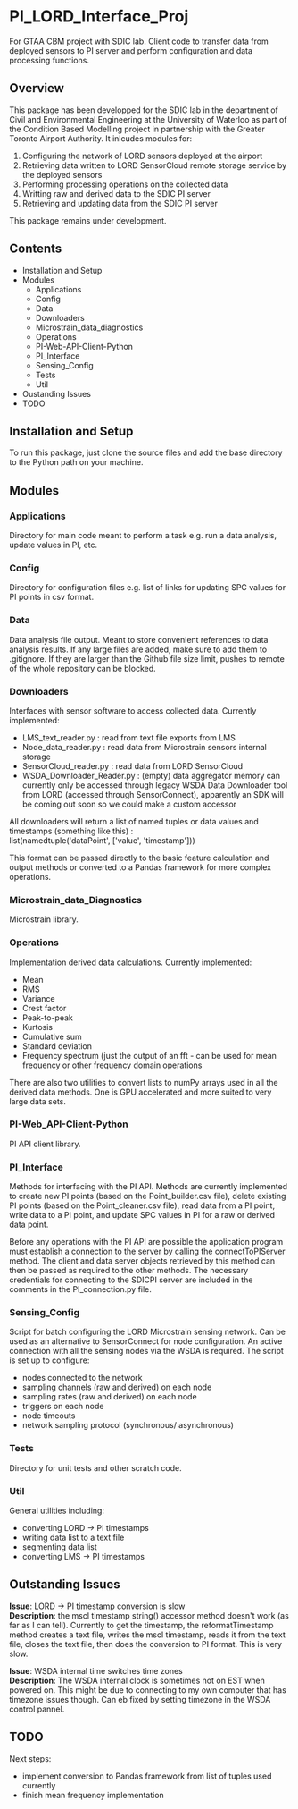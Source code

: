 # PI_LORD_Interface_Proj
For GTAA CBM project with SDIC lab. Client code to transfer data from deployed sensors to PI server and perform configuration and data processing functions.

## Overview
This package has been developped for the SDIC lab in the department of Civil and Environmental Engineering at the University of Waterloo as part of the Condition Based Modelling 
project in partnership with the Greater Toronto Airport Authority. It inlcudes modules for: 
1. Configuring the network of LORD sensors deployed at the airport 
2. Retrieving data written to LORD SensorCloud remote storage service by the deployed sensors
3. Performing processing operations on the collected data 
4. Writting raw and derived data to the SDIC PI server 
5. Retrieving and updating data from the SDIC PI server

This package remains under development.

## Contents 
- Installation and Setup  
- Modules 
  - Applications
  - Config
  - Data
  - Downloaders
  - Microstrain_data_diagnostics 
  - Operations
  - PI-Web-API-Client-Python
  - PI_Interface
  - Sensing_Config 
  - Tests
  - Util
- Oustanding Issues 
- TODO

## Installation and Setup
To run this package, just clone the source files and add the base directory to the Python path on your machine. 

## Modules

### Applications
Directory for main code meant to perform a task e.g. run a data analysis, update values in PI, etc. 

### Config 
Directory for configuration files e.g. list of links for updating SPC values for PI points in csv format. 

### Data
Data analysis file output. Meant to store convenient references to data analysis results. If any large files are added, make sure to add them to .gitignore. If they are larger than the Github file size limit, pushes to remote of the whole repository can be blocked.

### Downloaders
Interfaces with sensor software to access collected data. Currently implemented: 
- LMS_text_reader.py : read from text file exports from LMS 
- Node_data_reader.py : read data from Microstrain sensors internal storage 
- SensorCloud_reader.py : read data from LORD SensorCloud 
- WSDA_Downloader_Reader.py : (empty) data aggregator memory can currently only be accessed through legacy WSDA Data Downloader tool from LORD (accessed through SensorConnect), apparently an SDK will be coming out soon so we could make a custom accessor 

All downloaders will return a list of named tuples or data values and timestamps (something like this) :  
list(namedtuple('dataPoint', ['value', 'timestamp']))

This format can be passed directly to the basic feature calculation and output methods or converted to a Pandas framework for more complex operations.

### Microstrain_data_Diagnostics
Microstrain library. 

### Operations
Implementation derived data calculations. Currently implemented: 
- Mean 
- RMS 
- Variance
- Crest factor 
- Peak-to-peak
- Kurtosis
- Cumulative sum
- Standard deviation
- Frequency spectrum (just the output of an fft - can be used for mean frequency or other frequency domain operations

There are also two utilities to convert lists to numPy arrays used in all the derived data methods. One is GPU accelerated and more suited to very large data sets.

### PI-Web_API-Client-Python
PI API client library.

### PI_Interface
Methods for interfacing with the PI API. Methods are currently implemented to create new PI points (based on the Point_builder.csv file), delete existing PI points (based on the Point_cleaner.csv file), read data from a PI point, write data to a PI point, and update SPC values in PI for a raw or derived data point. 

Before any operations with the PI API are possible the application program must establish a connection to the server by calling the connectToPIServer method. The client and data server objects retrieved by this method can then be passed as required to the other methods. The necessary credentials for connecting to the SDICPI server are included in the comments in the PI_connection.py file. 

### Sensing_Config
Script for batch configuring the LORD Microstrain sensing network. Can be used as an alternative to SensorConnect for node configuration. An active connection with all the sensing nodes via the WSDA is required. The script is set up to configure: 
- nodes connected to the network
- sampling channels (raw and derived) on each node 
- sampling rates (raw and derived) on each node
- triggers on each node 
- node timeouts 
- network sampling protocol (synchronous/ asynchronous)

### Tests
Directory for unit tests and other scratch code.

### Util
General utilities including: 
- converting LORD -> PI timestamps
- writing data list to a text file
- segmenting data list 
- converting LMS -> PI timestamps

## Outstanding Issues 
**Issue**: LORD -> PI timestamp conversion is slow  
**Description**: the mscl timestamp string() accessor method doesn't work (as far as I can tell). Currently to get the timestamp, the reformatTimestamp method creates a text file, writes the mscl timestamp, reads it from the text file, closes the text file, then does the conversion to PI format. This is very slow. 

**Issue**: WSDA internal time switches time zones  
**Description**: The WSDA internal clock is sometimes not on EST when powered on. This might be due to connecting to my own computer that has timezone issues though. Can eb fixed by setting timezone in the WSDA control pannel. 

## TODO
Next steps:  
- implement conversion to Pandas framework from list of tuples used currently
- finish mean frequency implementation
